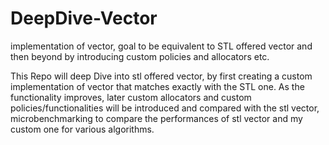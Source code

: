 # DeepDive-Vector
implementation of vector, goal to be equivalent to STL offered vector and then beyond by introducing custom policies and allocators etc.

This Repo will deep Dive into stl offered vector, by first creating a custom implementation of vector that matches exactly with the STL one.
As the functionality improves, later custom allocators and custom policies/functionalities will be introduced and compared with the stl vector,
microbenchmarking to compare the performances of stl vector and my custom one for various algorithms.
